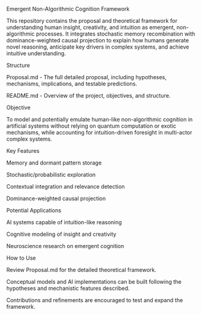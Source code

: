 Emergent Non-Algorithmic Cognition Framework

This repository contains the proposal and theoretical framework for understanding human insight, creativity, and intuition as emergent, non-algorithmic processes. It integrates stochastic memory recombination with dominance-weighted causal projection to explain how humans generate novel reasoning, anticipate key drivers in complex systems, and achieve intuitive understanding.

Structure

Proposal.md - The full detailed proposal, including hypotheses, mechanisms, implications, and testable predictions.

README.md - Overview of the project, objectives, and structure.

Objective

To model and potentially emulate human-like non-algorithmic cognition in artificial systems without relying on quantum computation or exotic mechanisms, while accounting for intuition-driven foresight in multi-actor complex systems.

Key Features

Memory and dormant pattern storage

Stochastic/probabilistic exploration

Contextual integration and relevance detection

Dominance-weighted causal projection

Potential Applications

AI systems capable of intuition-like reasoning

Cognitive modeling of insight and creativity

Neuroscience research on emergent cognition

How to Use

Review Proposal.md for the detailed theoretical framework.

Conceptual models and AI implementations can be built following the hypotheses and mechanistic features described.

Contributions and refinements are encouraged to test and expand the framework.

